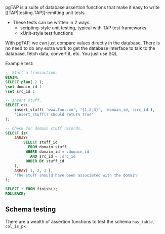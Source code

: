 
pgTAP is a suite of database assertion functions that make it easy to write [[TAP|testing.TAP]]-emitting unit tests 
- These tests can be written in 2 ways:
    - scripting-style unit testing, typical with TAP test frameworks
    - xUnit-style test functions

With pgTAP, we can just compare values directly in the database. There is no need to do any extra work to get the database interface to talk to the database, fetch data, convert it, etc. You just use SQL

Example test:
```sql
-- Start a transaction.
BEGIN;
SELECT plan( 2 );
\set domain_id 1
\set src_id 1

-- Insert stuff.
SELECT ok(
    insert_stuff( 'www.foo.com', '{1,2,3}', :domain_id, :src_id ),
    'insert_stuff() should return true'
);

-- Check for domain stuff records.
SELECT is(
    ARRAY(
        SELECT stuff_id
          FROM domain_stuff
         WHERE domain_id = :domain_id
           AND src_id = :src_id
         ORDER BY stuff_id
    ),
    ARRAY[ 1, 2, 3 ],
    'The stuff should have been associated with the domain'
);

SELECT * FROM finish();
ROLLBACK;
```

## Schema testing
There are a wealth of assertion functions to test the schema
`has_table`, `col_is_pk`
